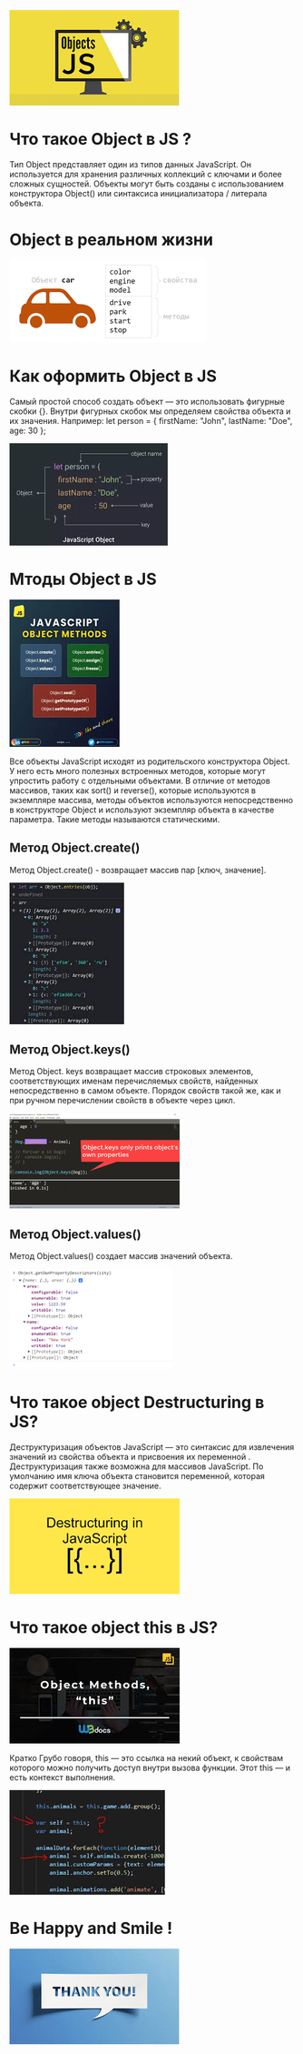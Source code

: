 ![alt text](image.png)

# Что такое Object в JS ?
Тип Object представляет один из типов данных JavaScript. Он используется для хранения различных коллекций с ключами и более сложных сущностей. Объекты могут быть созданы с использованием конструктора Object() или синтаксиса инициализатора / литерала объекта.


# Object в реальном жизни

![alt text](image-2.png)



# Как оформить Object в JS
Самый простой способ создать объект — это использовать фигурные скобки {}. Внутри фигурных скобок мы определяем свойства объекта и их значения. Например: let person = { firstName: "John", lastName: "Doe", age: 30 };


![alt text](image-3.png)



# Мтоды Object в JS

![alt text](image-4.png)

Все объекты JavaScript исходят из родительского конструктора Object. У него есть много полезных встроенных методов, которые могут упростить работу с отдельными объектами. В отличие от методов массивов, таких как sort() и reverse(), которые используются в экземпляре массива, методы объектов используются непосредственно в конструкторе Object и используют экземпляр объекта в качестве параметра. Такие методы называются статическими.

## Метод Object.create()
Метод Object.create() - возвращает массив пар [ключ, значение].

![alt text](image-6.png)

## Метод Object.keys()
Метод Object. keys возвращает массив строковых элементов, соответствующих именам перечисляемых свойств, найденных непосредственно в самом объекте. Порядок свойств такой же, как и при ручном перечислении свойств в объекте через цикл.

![alt text](image-5.png)

## Метод Object.values()
Метод Object.values() создает массив значений объекта.

![alt text](image-7.png)


# Что такое object Destructuring в JS?

Деструктуризация объектов JavaScript — это синтаксис для извлечения значений из свойства объекта и присвоения их переменной . Деструктуризация также возможна для массивов JavaScript. По умолчанию имя ключа объекта становится переменной, которая содержит соответствующее значение.

![alt text](image-8.png)


# Что такое object this в JS?

![alt text](image-1.png)


Кратко Грубо говоря, this — это ссылка на некий объект, к свойствам которого можно получить доступ внутри вызова функции. Этот this — и есть контекст выполнения.

![alt text](image-9.png)

# Be Happy and Smile !

![alt text](image-10.png)